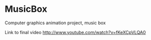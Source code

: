 MusicBox
========

Computer graphics animation project, music box

Link to final video http://www.youtube.com/watch?v=fKeXCpVLQA0

